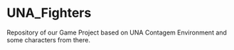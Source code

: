 # UNA_Fighters
Repository of our Game Project based on UNA Contagem Environment and some characters from there.
